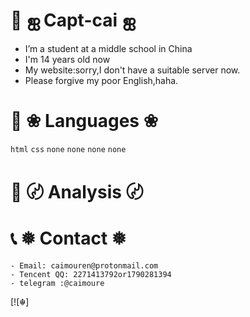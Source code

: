 <!--suppress ALL -->

# 🤸 ஐ Capt-cai ஐ 
- I’m a student at a middle school in China
- I'm 14 years old now
- My website:sorry,I don't have a suitable server now.
- Please forgive my poor English,haha.
# 📕 ❀ Languages ❀

<code>html</code>
<code>css</code>
<code>none</code>
<code>none</code>
<code>none</code>
<code>none</code>

# 📃 〄 Analysis 〄


# 📞 ❅ Contact ❅

```text
- Email: caimouren@protonmail.com
- Tencent QQ: 2271413792or1790281394
- telegram :@caimoure
```

[![☬]

<!---
Capt-cai/Capt-cai is a ✨ special ✨ repository because its `README.md` (this file) appears on your GitHub profile.
You can click the Preview link to take a look at your changes.
--->
